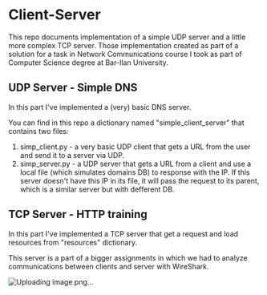 # Client-Server

This repo documents implementation of a simple UDP server and a little more complex TCP server. Those implementation created as part of a solution for a task in Network Communications course I took as part of Computer Science degree at Bar-Ilan University.

## UDP Server - Simple DNS

In this part I've implemented a (very) basic DNS server.

You can find in this repo a dictionary named "simple_client_server" that contains two files:
1. simp_client.py - a very basic UDP client that gets a URL from the user and send it to a server via UDP.
2. simp_server.py - a UDP server that gets a URL from a client and use a local file (which simulates domains DB) to response with the IP. If this server doesn't have this IP in its file, it will pass the request to its parent, which is a similar server but with defferent DB.

## TCP Server - HTTP training

In this part I've implemented a TCP server that get a request and load resources from "resources" dictionary.

This server is a part of a bigger assignments in which we had to analyze communications between clients and server with WireShark.

![Uploading image.png…]()
